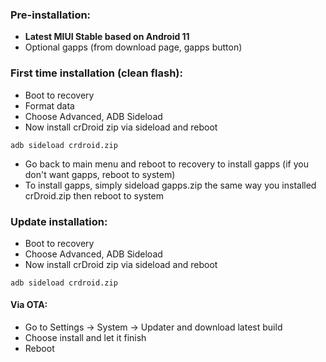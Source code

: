 ### Pre-installation:

* **Latest MIUI Stable based on Android 11**
* Optional gapps (from download page, gapps button)


### First time installation (clean flash):
* Boot to recovery
* Format data
* Choose Advanced, ADB Sideload
* Now install crDroid zip via sideload and reboot

```
adb sideload crdroid.zip
```
* Go back to main menu and reboot to recovery to install gapps (if you don't want gapps, reboot to system)
* To install gapps, simply sideload gapps.zip the same way you installed crDroid.zip then reboot to system

### Update installation:
* Boot to recovery
* Choose Advanced, ADB Sideload
* Now install crDroid zip via sideload and reboot

```
adb sideload crdroid.zip
```
#### Via OTA:
* Go to Settings -> System -> Updater and download latest build
* Choose install and let it finish
* Reboot